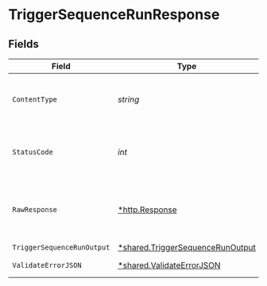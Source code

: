 # TriggerSequenceRunResponse


## Fields

| Field                                                                               | Type                                                                                | Required                                                                            | Description                                                                         |
| ----------------------------------------------------------------------------------- | ----------------------------------------------------------------------------------- | ----------------------------------------------------------------------------------- | ----------------------------------------------------------------------------------- |
| `ContentType`                                                                       | *string*                                                                            | :heavy_check_mark:                                                                  | HTTP response content type for this operation                                       |
| `StatusCode`                                                                        | *int*                                                                               | :heavy_check_mark:                                                                  | HTTP response status code for this operation                                        |
| `RawResponse`                                                                       | [*http.Response](https://pkg.go.dev/net/http#Response)                              | :heavy_minus_sign:                                                                  | Raw HTTP response; suitable for custom response parsing                             |
| `TriggerSequenceRunOutput`                                                          | [*shared.TriggerSequenceRunOutput](../../models/shared/triggersequencerunoutput.md) | :heavy_minus_sign:                                                                  | Ok                                                                                  |
| `ValidateErrorJSON`                                                                 | [*shared.ValidateErrorJSON](../../models/shared/validateerrorjson.md)               | :heavy_minus_sign:                                                                  | Validation Failed                                                                   |